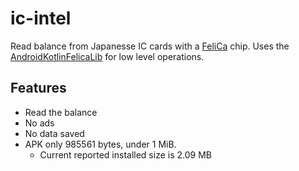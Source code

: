 # ic-intel

Read balance from Japanesse IC cards with a [FeliCa](https://en.wikipedia.org/wiki/FeliCa) chip.
Uses the [AndroidKotlinFelicaLib](https://github.com/goroya/AndroidKotlinFelicaLib) for low level
operations.

## Features

* Read the balance
* No ads
* No data saved
* APK only 985561 bytes, under 1 MiB.
    * Current reported installed size is 2.09 MB